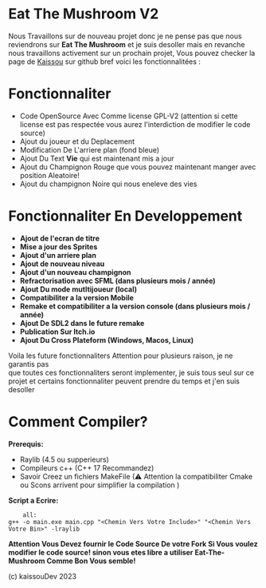 # Eat The Mushroom V2

Nous Travaillons sur de nouveau projet donc je ne pense pas que nous reviendrons sur <b>Eat The Mushroom</b> et je suis desoller mais en revanche nous travaillons activement sur un prochain projet, Vous pouvez checker la page de [Kaissou](https://github.com/kaissouDev) sur github bref voici les fonctionnalitées :

# Fonctionnaliter

- Code OpenSource Avec Comme license GPL-V2 (attention si cette license est pas respectée vous aurez l'interdiction de modifier le code source)
- Ajout du joueur et du Deplacement
- Modification De L'arriere plan (fond bleue)
- Ajout Du Text <b>Vie</b> qui est maintenant mis a jour
- Ajout du Champignon Rouge que vous pouvez maintenant manger avec position Aleatoire!
- Ajout du champignon Noire qui nous eneleve des vies

# <b>Fonctionnaliter En Developpement</b>

- <b>Ajout de l'ecran de titre</b>
- <b>Mise a jour des Sprites</b>
- <b>Ajout d'un arriere plan</b>
- <b>Ajout de nouveau niveau</b>
- <b>Ajout d'un nouveau champignon</b>
- <b>Refractorisation avec SFML (dans plusieurs mois / année)</b>
- <b>Ajout Du mode mutltijoueur (local)</b>
- <b>Compatibiliter a la version Mobile</b>
- <b>Remake et compatibiliter a la version console (dans plusieurs mois / année)</b>
- <b>Ajout De SDL2 dans le future remake</b>
- <b>Publication Sur Itch.io</b>
- <b>Ajout Du Cross Plateform (Windows, Macos, Linux)</b>


Voila les future fonctionnaliters Attention
pour plusieurs raison, je ne garantis pas  
que toutes ces fonctionnaliters seront implementer, je suis tous seul sur ce projet et certains fonctionnaliter peuvent prendre du temps et j'en suis desoller

# Comment Compiler?

<b>Prerequis:</b>

- Raylib (4.5 ou supperieurs)
- Compileurs c++ (C++ 17 Recommandez)
- Savoir Creez un fichiers MakeFile (⚠ Attention la compatibiliter Cmake ou Scons arrivent pour simplifier la compilation )

<b> Script a Ecrire: </b>
        
        all:
	g++ -o main.exe main.cpp "<Chemin Vers Votre Include>" "<Chemin Vers Votre Bin>" -lraylib 

<b>Attention Vous Devez fournir le Code Source De votre Fork Si Vous voulez modifier le code source! sinon vous etes libre a utiliser Eat-The-Mushroom Comme Bon Vous semble!</b>


(c) kaissouDev 2023




